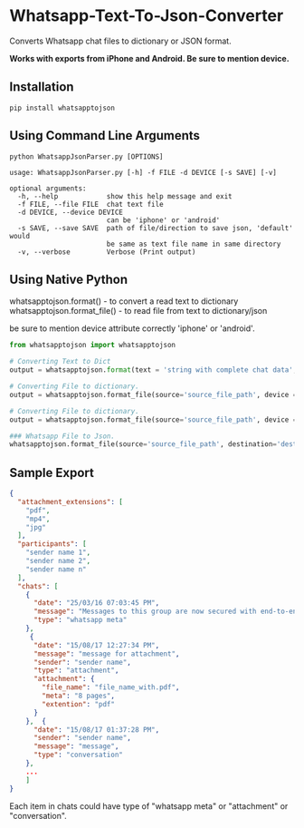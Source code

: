 # Whatsapp-Text-To-Json-Converter

Converts Whatsapp chat files to dictionary or JSON format.

**Works with exports from iPhone and Android. Be sure to mention device.**

## Installation

```pip install whatsapptojson```

## Using Command Line Arguments

```python WhatsappJsonParser.py [OPTIONS]```

```
usage: WhatsappJsonParser.py [-h] -f FILE -d DEVICE [-s SAVE] [-v]

optional arguments:
  -h, --help            show this help message and exit
  -f FILE, --file FILE  chat text file
  -d DEVICE, --device DEVICE
                        can be 'iphone' or 'android'
  -s SAVE, --save SAVE  path of file/direction to save json, 'default' would
                        be same as text file name in same directory
  -v, --verbose         Verbose (Print output)
```


## Using Native Python

whatsapptojson.format() - to convert a read text to dictionary
whatsapptojson.format_file() - to read file from text to dictionary/json

be sure to mention device attribute correctly 'iphone' or 'android'.

```python
from whatsapptojson import whatsapptojson

# Converting Text to Dict
output = whatsapptojson.format(text = 'string with complete chat data', device = 'android'`)

# Converting File to dictionary.
output = whatsapptojson.format_file(source='source_file_path', device = 'iphone')

# Converting File to dictionary.
output = whatsapptojson.format_file(source='source_file_path', device = 'iphone')

### Whatsapp File to Json.
whatsapptojson.format_file(source='source_file_path', destination='destination_path.json', device = 'android')
```

## Sample Export

```json
{
  "attachment_extensions": [
    "pdf",
    "mp4",
    "jpg"
  ],
  "participants": [
    "sender name 1",
    "sender name 2",
    "sender name n"
  ],
  "chats": [
    {
      "date": "25/03/16 07:03:45 PM",
      "message": "‎Messages to this group are now secured with end-to-end encryption.",
      "type": "whatsapp meta"
    },
     {
      "date": "15/08/17 12:27:34 PM",
      "message": "message for attachment",
      "sender": "sender name",
      "type": "attachment",
      "attachment": {
        "file_name": "file_name_with.pdf",
        "meta": "8 pages",
        "extention": "pdf"
      }
    },  {
      "date": "15/08/17 01:37:28 PM",
      "sender": "sender name",
      "message": "message",
      "type": "conversation"
    },
    ...
    ]
}
 ```
Each item in chats could have type of "whatsapp meta" or "attachment" or "conversation".
